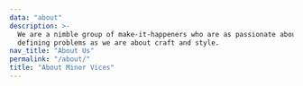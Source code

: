 ```yaml
---
data: "about"
description: >-
  We are a nimble group of make-it-happeners who are as passionate about
  defining problems as we are about craft and style.
nav_title: "About Us"
permalink: "/about/"
title: "About Minor Vices"
---
```

